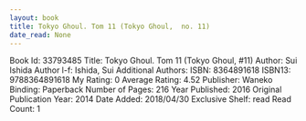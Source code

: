 ```yaml
---
layout: book
title: Tokyo Ghoul. Tom 11 (Tokyo Ghoul,  no. 11)
date_read: None
---
```


Book Id: 33793485
Title: Tokyo Ghoul. Tom 11 (Tokyo Ghoul, #11)
Author: Sui Ishida
Author l-f: Ishida, Sui
Additional Authors: 
ISBN: 8364891618
ISBN13: 9788364891618
My Rating: 0
Average Rating: 4.52
Publisher: Waneko
Binding: Paperback
Number of Pages: 216
Year Published: 2016
Original Publication Year: 2014
Date Added: 2018/04/30
Exclusive Shelf: read
Read Count: 1

